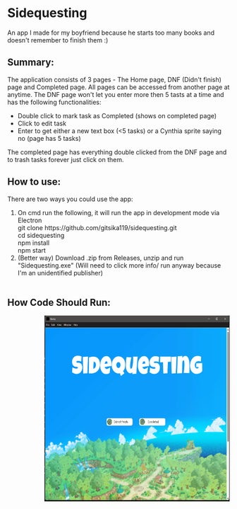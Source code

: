 # Sidequesting 
An app I made for my boyfriend because he starts too many books and doesn't remember to finish them :)
## Summary: 
The application consists of 3 pages - The Home page, DNF (Didn't finish) page and Completed page. All pages can be accessed from another page at anytime.
The DNF page won't let you enter more then 5 tasts at a time and has the following functionalities:

<ul>
  <li>Double click to mark task as Completed (shows on completed page)</li>
  <li>Click to edit task </li>
  <li>Enter to get either a new text box (<5 tasks) or a Cynthia sprite saying no (page has 5 tasks)</li>
</ul>
    
The completed page has everything double clicked from the DNF page and to trash tasks forever just click on them.
## How to use:
There are two ways you could use the app:
<ol> <li>On cmd run the following, it will run the app in development mode via Electron <br>
git clone https://github.com/gitsika119/sidequesting.git<br>
cd sidequesting<br>
npm install<br>
npm start </li>
<li>
  (Better way) Download .zip from Releases, unzip and run "Sidequesting.exe" (Will need to click more info/ run anyway because I'm an unidentified publisher)
</li><br></ol>

## How Code Should Run: 
<p><img src="Screenshot 2025-06-02 182557.png" style="float:right;width:420px;height:420px;"></p>
